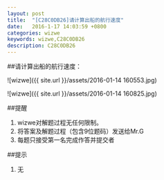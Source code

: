 ```yaml
---
layout: post
title:  "[C28C0DB26]请计算出船的航行速度"
date:   2016-1-17 14:03:59 +0800
categories: wizwe
keywords: wizwe,C28C0DB26
description: C28C0DB26
---
```

##请计算出船的航行速度：

![wizwe]({{ site.url }}/assets/2016-01-14 160553.jpg)

![wizwe]({{ site.url }}/assets/2016-01-14 160825.jpg)


##提醒
1. wizwe对解题过程无任何限制。
2. 将答案及解题过程（包含9位题码）发送给Mr.G
3. 每题只接受第一名完成作答并提交者

##提示
1. 无